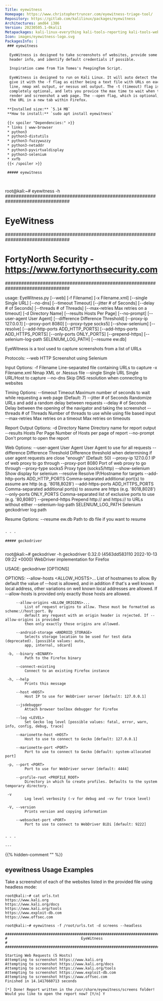 ```yaml
---
Title: eyewitness
Homepage: https://www.christophertruncer.com/eyewitness-triage-tool/
Repository: https://gitlab.com/kalilinux/packages/eyewitness
Architectures: amd64 i386
Version: 20230505.1-0kali1
Metapackages: kali-linux-everything kali-tools-reporting kali-tools-web 
Icon: images/eyewitness-logo.svg
PackagesInfo: |
 ### eyewitness
 
  EyeWitness is designed to take screenshots of websites, provide some server
  header info, and identify default credentials if possible.
   
  Inspiration came from Tim Tomes's PeepingTom Script.
   
  EyeWitness is designed to run on Kali Linux. It will auto detect the file you
  give it with the -f flag as either being a text file with URLs on each new
  line, nmap xml output, or nessus xml output. The -t (timeout) flag is
  completely optional, and lets you provice the max time to wait when trying to
  render and screenshot a web page. The --open flag, which is optional, will open
  the URL in a new tab within Firefox.
 
 **Installed size:** `5.14 MB`  
 **How to install:** `sudo apt install eyewitness`  
 
 {{< spoiler "Dependencies:" >}}
 * links | www-browser
 * python3
 * python3-distutils
 * python3-fuzzywuzzy
 * python3-netaddr
 * python3-pyvirtualdisplay
 * python3-selenium 
 * xvfb
 {{< /spoiler >}}
 
 ##### eyewitness
 
 
 ```
 root@kali:~# eyewitness -h
 ################################################################################
 #                                  EyeWitness                                  #
 ################################################################################
 #           FortyNorth Security - https://www.fortynorthsecurity.com           #
 ################################################################################
 
 usage: EyeWitness.py [--web] [-f Filename] [-x Filename.xml]
                      [--single Single URL] [--no-dns] [--timeout Timeout]
                      [--jitter # of Seconds] [--delay # of Seconds]
                      [--threads # of Threads]
                      [--max-retries Max retries on a timeout]
                      [-d Directory Name] [--results Hosts Per Page]
                      [--no-prompt] [--user-agent User Agent]
                      [--difference Difference Threshold]
                      [--proxy-ip 127.0.0.1] [--proxy-port 8080]
                      [--proxy-type socks5] [--show-selenium] [--resolve]
                      [--add-http-ports ADD_HTTP_PORTS]
                      [--add-https-ports ADD_HTTPS_PORTS]
                      [--only-ports ONLY_PORTS] [--prepend-https]
                      [--selenium-log-path SELENIUM_LOG_PATH] [--resume ew.db]
 
 EyeWitness is a tool used to capture screenshots from a list of URLs
 
 Protocols:
   --web                 HTTP Screenshot using Selenium
 
 Input Options:
   -f Filename           Line-separated file containing URLs to capture
   -x Filename.xml       Nmap XML or .Nessus file
   --single Single URL   Single URL/Host to capture
   --no-dns              Skip DNS resolution when connecting to websites
 
 Timing Options:
   --timeout Timeout     Maximum number of seconds to wait while requesting a
                         web page (Default: 7)
   --jitter # of Seconds
                         Randomize URLs and add a random delay between requests
   --delay # of Seconds  Delay between the opening of the navigator and taking
                         the screenshot
   --threads # of Threads
                         Number of threads to use while using file based input
   --max-retries Max retries on a timeout
                         Max retries on timeouts
 
 Report Output Options:
   -d Directory Name     Directory name for report output
   --results Hosts Per Page
                         Number of Hosts per page of report
   --no-prompt           Don't prompt to open the report
 
 Web Options:
   --user-agent User Agent
                         User Agent to use for all requests
   --difference Difference Threshold
                         Difference threshold when determining if user agent
                         requests are close "enough" (Default: 50)
   --proxy-ip 127.0.0.1  IP of web proxy to go through
   --proxy-port 8080     Port of web proxy to go through
   --proxy-type socks5   Proxy type (socks5/http)
   --show-selenium       Show display for selenium
   --resolve             Resolve IP/Hostname for targets
   --add-http-ports ADD_HTTP_PORTS
                         Comma-separated additional port(s) to assume are http
                         (e.g. '8018,8028')
   --add-https-ports ADD_HTTPS_PORTS
                         Comma-separated additional port(s) to assume are https
                         (e.g. '8018,8028')
   --only-ports ONLY_PORTS
                         Comma-separated list of exclusive ports to use (e.g.
                         '80,8080')
   --prepend-https       Prepend http:// and https:// to URLs without either
   --selenium-log-path SELENIUM_LOG_PATH
                         Selenium geckodriver log path
 
 Resume Options:
   --resume ew.db        Path to db file if you want to resume
 ```
 
 - - -
 
 ##### geckodriver
 
 
 ```
 root@kali:~# geckodriver -h
 geckodriver 0.32.0 (4563dd583110 2022-10-13 09:22 +0000) 
 WebDriver implementation for Firefox
 
 USAGE:
     geckodriver [OPTIONS]
 
 OPTIONS:
         --allow-hosts <ALLOW_HOSTS>...
             List of hostnames to allow. By default the value of --host is allowed, and in addition
             if that's a well known local address, other variations on well known local addresses are
             allowed. If --allow-hosts is provided only exactly those hosts are allowed.
 
         --allow-origins <ALLOW_ORIGINS>...
             List of request origins to allow. These must be formatted as scheme://host:port. By
             default any request with an origin header is rejected. If --allow-origins is provided
             then only exactly those origins are allowed.
 
         --android-storage <ANDROID_STORAGE>
             Selects storage location to be used for test data (deprecated). [possible values: auto,
             app, internal, sdcard]
 
     -b, --binary <BINARY>
             Path to the Firefox binary
 
         --connect-existing
             Connect to an existing Firefox instance
 
     -h, --help
             Prints this message
 
         --host <HOST>
             Host IP to use for WebDriver server [default: 127.0.0.1]
 
         --jsdebugger
             Attach browser toolbox debugger for Firefox
 
         --log <LEVEL>
             Set Gecko log level [possible values: fatal, error, warn, info, config, debug, trace]
 
         --marionette-host <HOST>
             Host to use to connect to Gecko [default: 127.0.0.1]
 
         --marionette-port <PORT>
             Port to use to connect to Gecko [default: system-allocated port]
 
     -p, --port <PORT>
             Port to use for WebDriver server [default: 4444]
 
         --profile-root <PROFILE_ROOT>
             Directory in which to create profiles. Defaults to the system temporary directory.
 
     -v
             Log level verbosity (-v for debug and -vv for trace level)
 
     -V, --version
             Prints version and copying information
 
         --websocket-port <PORT>
             Port to use to connect to WebDriver BiDi [default: 9222]
 
 ```
 
 - - -
 
---
```

{{% hidden-comment "<!--Do not edit anything above this line-->" %}}

## eyewitness Usage Examples

Take a screenshot of each of the websites listed in the provided file using headless mode:

```
root@kali:~# cat urls.txt
https://www.kali.org
https://www.kali.org/docs
https://www.kali.org/tools
https://www.exploit-db.com
https://www.offsec.com

root@kali:~# eyewitness -f /root/urls.txt -d screens --headless

################################################################################
#                                  EyeWitness                                  #
################################################################################

Starting Web Requests (5 Hosts)
Attempting to screenshot https://www.kali.org
Attempting to screenshot https://www.kali.org/docs
Attempting to screenshot https://www.kali.org/tools
Attempting to screenshot https://www.exploit-db.com
Attempting to screenshot https://www.offsec.com
Finished in 14.1417660713 seconds

[*] Done! Report written in the /usr/share/eyewitness/screens folder!
Would you like to open the report now? [Y/n] Y
```

